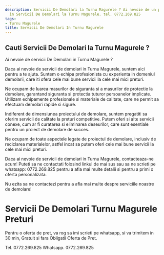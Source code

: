 ```yaml
---
description: Servicii De Demolari la Turnu Magurele ? Ai nevoie de un profesionist
  in Servicii De Demolari la Turnu Magurele. tel. 0772.269.825
tags:
- Turnu Magurele
title: Servicii De Demolari In Turnu Magurele
---
```



## Cauti Servicii De Demolari la Turnu Magurele ?

Ai nevoie de servicii De Demolari in Turnu Magurele ? 

Daca ai nevoie de servicii de demolari in Turnu Magurele, suntem aici pentru a te ajuta. Suntem o echipa profesionista cu experienta in domeniul demolarii, care iti ofera cele mai bune servicii la cele mai mici preturi. 

Ne ocupam de luarea masurilor de siguranta si a masurilor de protectie la demolare, garantand siguranta si protectia tuturor persoanelor implicate. Utilizam echipamente profesionale si materiale de calitate, care ne permit sa efectuam demolari rapide si sigure. 

Indiferent de dimensiunea proiectului de demolare, suntem pregatiti sa oferim servicii de calitate la preturi competitive. Putem oferi si alte servicii conexe, cum ar fi curatarea si eliminarea deseurilor, care sunt esentiale pentru un proiect de demolare de succes. 

Ne ocupam de toate aspectele legate de proiectul de demolare, inclusiv de reciclarea materialelor, astfel incat sa putem oferi cele mai bune servicii la cele mai mici preturi. 

Daca ai nevoie de servicii de demolari in Turnu Magurele, contacteaza-ne acum! Puteti sa ne contactati folosind linkul de mai sus sau sa ne scrieti pe whatsapp: 0772.269.825 pentru a afla mai multe detalii si pentru a primi o oferta personalizata. 

Nu ezita sa ne contactezi pentru a afla mai multe despre serviciile noastre de demolare!

# Servicii De Demolari Turnu Magurele Preturi
Pentru o oferta de pret, va rog sa imi scrieti pe whatsapp, si va trimitem in 30 min, Gratuit si fara Obligatii Oferta de Pret.

Tel. 0772.269.825
Whatsapp. 0772.269.825